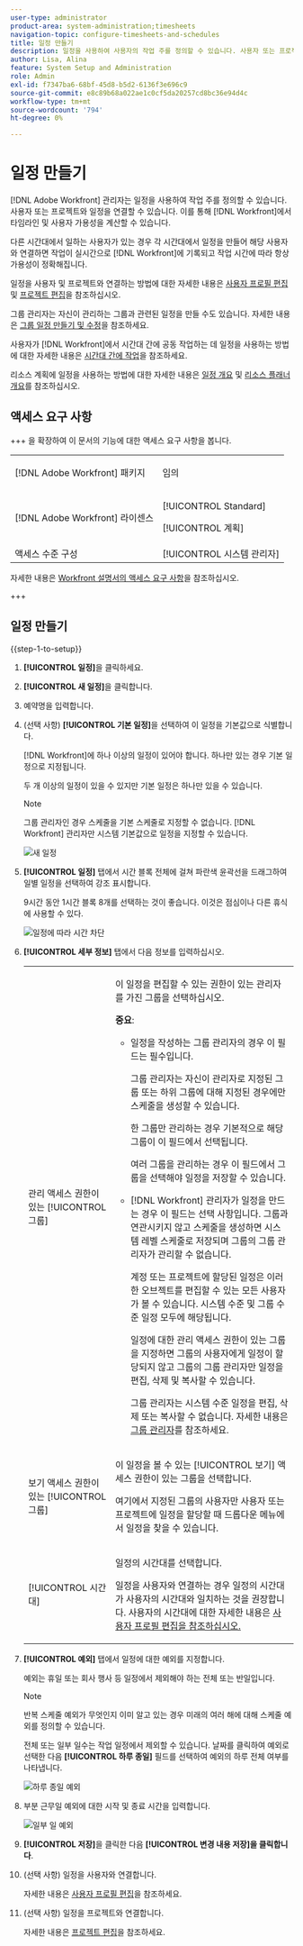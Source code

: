 ```yaml
---
user-type: administrator
product-area: system-administration;timesheets
navigation-topic: configure-timesheets-and-schedules
title: 일정 만들기
description: 일정을 사용하여 사용자의 작업 주를 정의할 수 있습니다. 사용자 또는 프로젝트와 일정을 연결할 수 있습니다. 이를 통해  [!DNL Workfront] 에서는 타임라인과 사용자 가용성을 계산할 수 있습니다.
author: Lisa, Alina
feature: System Setup and Administration
role: Admin
exl-id: f7347ba6-68bf-45d8-b5d2-6136f3e696c9
source-git-commit: e8c89b68a022ae1c0cf5da20257cd8bc36e94d4c
workflow-type: tm+mt
source-wordcount: '794'
ht-degree: 0%

---
```


# 일정 만들기

<!--Audited: 01/2024-->

<!--DON'T DELETE, DRAFT OR HIDE THIS ARTICLE. IT IS LINKED TO THE PRODUCT, THROUGH THE CONTEXT SENSITIVE HELP LINKS. 
Linked to Editing Users, Editing Projects, Creating and managing groups
-->

[!DNL Adobe Workfront] 관리자는 일정을 사용하여 작업 주를 정의할 수 있습니다. 사용자 또는 프로젝트와 일정을 연결할 수 있습니다. 이를 통해 [!DNL Workfront]에서 타임라인 및 사용자 가용성을 계산할 수 있습니다.

다른 시간대에서 일하는 사용자가 있는 경우 각 시간대에서 일정을 만들어 해당 사용자와 연결하면 작업이 실시간으로 [!DNL Workfront]에 기록되고 작업 시간에 따라 항상 가용성이 정확해집니다.

일정을 사용자 및 프로젝트와 연결하는 방법에 대한 자세한 내용은 [사용자 프로필 편집](../../../administration-and-setup/add-users/create-and-manage-users/edit-a-users-profile.md) 및 [프로젝트 편집](../../../manage-work/projects/manage-projects/edit-projects.md)을 참조하십시오.

그룹 관리자는 자신이 관리하는 그룹과 관련된 일정을 만들 수도 있습니다. 자세한 내용은 [그룹 일정 만들기 및 수정](../../../administration-and-setup/manage-groups/work-with-group-objects/create-and-modify-a-groups-schedules.md)을 참조하세요.

사용자가 [!DNL Workfront]에서 시간대 간에 공동 작업하는 데 일정을 사용하는 방법에 대한 자세한 내용은 [시간대 간에 작업](../../../workfront-basics/tips-tricks-and-troubleshooting/working-across-timezones.md)을 참조하세요.

리소스 계획에 일정을 사용하는 방법에 대한 자세한 내용은 [일정 개요](/help/quicksilver/administration-and-setup/set-up-workfront/configure-timesheets-schedules/schedules-overview.md) 및 [리소스 플래너 개요](/help/quicksilver/resource-mgmt/resource-planning/get-started-resource-planner.md)를 참조하십시오.

## 액세스 요구 사항

+++ 을 확장하여 이 문서의 기능에 대한 액세스 요구 사항을 봅니다.

<table style="table-layout:auto"> 
 <col> 
 <col> 
 <tbody> 
  <tr> 
   <td>[!DNL Adobe Workfront] 패키지</td> 
   <td><p>임의</p></td> 
  </tr> 
  <tr> 
   <td>[!DNL Adobe Workfront] 라이센스</td> 
   <td><p>[!UICONTROL Standard]</p>
       <p>[!UICONTROL 계획]</p></td>
  </tr> 
  <tr> 
   <td>액세스 수준 구성</td> 
   <td>[!UICONTROL 시스템 관리자]</td> 
  </tr> 
 </tbody> 
</table>

자세한 내용은 [Workfront 설명서의 액세스 요구 사항](/help/quicksilver/administration-and-setup/add-users/access-levels-and-object-permissions/access-level-requirements-in-documentation.md)을 참조하십시오.

+++

## 일정 만들기

{{step-1-to-setup}}

1. **[!UICONTROL 일정]**&#x200B;을 클릭하세요.
1. **[!UICONTROL 새 일정]**&#x200B;을 클릭합니다.
1. 예약명을 입력합니다.
1. (선택 사항) **[!UICONTROL 기본 일정]**&#x200B;을 선택하여 이 일정을 기본값으로 식별합니다.

   [!DNL Workfront]에 하나 이상의 일정이 있어야 합니다. 하나만 있는 경우 기본 일정으로 지정됩니다.

   두 개 이상의 일정이 있을 수 있지만 기본 일정은 하나만 있을 수 있습니다.

   >[!NOTE]
   >
   >그룹 관리자인 경우 스케줄을 기본 스케줄로 지정할 수 없습니다. [!DNL Workfront] 관리자만 시스템 기본값으로 일정을 지정할 수 있습니다.

   ![새 일정](assets/new-schedule.png)

1. **[!UICONTROL 일정]** 탭에서 시간 블록 전체에 걸쳐 파란색 윤곽선을 드래그하여 일별 일정을 선택하여 강조 표시합니다.

   9시간 동안 1시간 블록 8개를 선택하는 것이 좋습니다. 이것은 점심이나 다른 휴식에 사용할 수 있다.

   ![일정에 따라 시간 차단](assets/new-schedule-with-exceptions.png)

1. **[!UICONTROL 세부 정보]** 탭에서 다음 정보를 입력하십시오.

   <table style="table-layout:auto">
    <tr>
     <td>관리 액세스 권한이 있는 [!UICONTROL 그룹]</td>
     <td><p>이 일정을 편집할 수 있는 권한이 있는 관리자를 가진 그룹을 선택하십시오.</p>
     <p><b>중요</b>:</p>
      <ul>
       <li>
       <p>일정을 작성하는 그룹 관리자의 경우 이 필드는 필수입니다.</p>
       <p>그룹 관리자는 자신이 관리자로 지정된 그룹 또는 하위 그룹에 대해 지정된 경우에만 스케줄을 생성할 수 있습니다.</p>
       <p>한 그룹만 관리하는 경우 기본적으로 해당 그룹이 이 필드에서 선택됩니다.</p>
       <p>여러 그룹을 관리하는 경우 이 필드에서 그룹을 선택해야 일정을 저장할 수 있습니다.</p></li>
       <li>[!DNL Workfront] 관리자가 일정을 만드는 경우 이 필드는 선택 사항입니다. 그룹과 연관시키지 않고 스케줄을 생성하면 시스템 레벨 스케줄로 저장되며 그룹의 그룹 관리자가 관리할 수 없습니다.
       <p>계정 또는 프로젝트에 할당된 일정은 이러한 오브젝트를 편집할 수 있는 모든 사용자가 볼 수 있습니다. 시스템 수준 및 그룹 수준 일정 모두에 해당됩니다.</p>
       </li>
       <p>일정에 대한 관리 액세스 권한이 있는 그룹을 지정하면 그룹의 사용자에게 일정이 할당되지 않고 그룹의 그룹 관리자만 일정을 편집, 삭제 및 복사할 수 있습니다.</p>
       <p>그룹 관리자는 시스템 수준 일정을 편집, 삭제 또는 복사할 수 없습니다. 자세한 내용은 <a href="../../../administration-and-setup/manage-groups/group-roles/group-administrators.md" class="MCXref xref">그룹 관리자</a>를 참조하세요.
     </td>
    </tr>
    <tr>
     <td>보기 액세스 권한이 있는 [!UICONTROL 그룹]</td>
     <td><p>이 일정을 볼 수 있는 [!UICONTROL 보기] 액세스 권한이 있는 그룹을 선택합니다.</p>
     <p>여기에서 지정된 그룹의 사용자만 사용자 또는 프로젝트에 일정을 할당할 때 드롭다운 메뉴에서 일정을 찾을 수 있습니다.</p></tr>
    <tr>
     <td>[!UICONTROL 시간대]</td>
     <td><p>일정의 시간대를 선택합니다.</p>
     <p>일정을 사용자와 연결하는 경우 일정의 시간대가 사용자의 시간대와 일치하는 것을 권장합니다. 사용자의 시간대에 대한 자세한 내용은 <a href="../../../administration-and-setup/add-users/create-and-manage-users/edit-a-users-profile.md" class="MCXref xref">사용자 프로필 편집을 참조하십시오.
     </td>
    </tr>
   </table>


1. **[!UICONTROL 예외]** 탭에서 일정에 대한 예외를 지정합니다.

   예외는 휴일 또는 회사 행사 등 일정에서 제외해야 하는 전체 또는 반일입니다.

   >[!NOTE]
   >
   >반복 스케줄 예외가 무엇인지 이미 알고 있는 경우 미래의 여러 해에 대해 스케줄 예외를 정의할 수 있습니다.

   전체 또는 일부 일수는 작업 일정에서 제외할 수 있습니다. 날짜를 클릭하여 예외로 선택한 다음 **[!UICONTROL 하루 종일]** 필드를 선택하여 예외의 하루 전체 여부를 나타냅니다.

   ![하루 종일 예외](assets/schedule-adding-an-all-day-exception.png)

1. 부분 근무일 예외에 대한 시작 및 종료 시간을 입력합니다.

   ![일부 일 예외](assets/partial-day-exception-on-schedules.png)

1. **[!UICONTROL 저장]**&#x200B;을 클릭한 다음 **[!UICONTROL 변경 내용 저장]을 클릭합니다**.

1. (선택 사항) 일정을 사용자와 연결합니다.

   자세한 내용은 [사용자 프로필 편집](../../../administration-and-setup/add-users/create-and-manage-users/edit-a-users-profile.md)을 참조하세요.

1. (선택 사항) 일정을 프로젝트와 연결합니다.

   자세한 내용은 [프로젝트 편집](../../../manage-work/projects/manage-projects/edit-projects.md)을 참조하세요.
